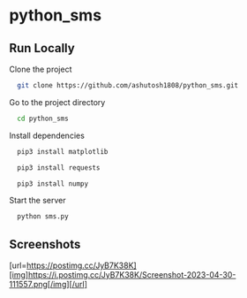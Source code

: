 # python_sms

## Run Locally

Clone the project

```bash
  git clone https://github.com/ashutosh1808/python_sms.git
```

Go to the project directory

```bash
  cd python_sms
```

Install dependencies

```bash
  pip3 install matplotlib
```

```bash
  pip3 install requests
```

```bash
  pip3 install numpy
```
Start the server

```bash
  python sms.py
```

## Screenshots
[url=https://postimg.cc/JyB7K38K][img]https://i.postimg.cc/JyB7K38K/Screenshot-2023-04-30-111557.png[/img][/url]

